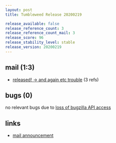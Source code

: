 ```yaml
---
layout: post
title: Tumbleweed Release 20200219

release_available: false
release_reference_count: 3
release_reference_count_mail: 3
release_score: 96
release_stability_level: stable
release_version: 20200219
---
```


## mail (1:3)

- [released! -> and again etc trouble](https://lists.opensuse.org/opensuse-factory/2020-02/msg00446.html) (3 refs)

## bugs (0)

<!--more-->

no relevant bugs due to [loss of bugzilla API access](https://bugzilla.opensuse.org/show_bug.cgi?id=1157722)



## links

- [mail announcement](https://lists.opensuse.org/opensuse-factory/2020-02/msg00431.html)
